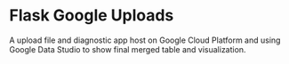 # Flask Google Uploads

A upload file and diagnostic app host on Google Cloud Platform and using Google Data Studio to show final merged table and visualization.

